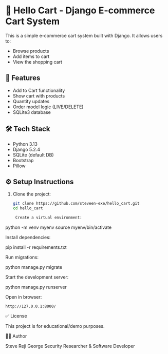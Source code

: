 # 🛒 Hello Cart - Django E-commerce Cart System

This is a simple e-commerce cart system built with Django. It allows users to:
- Browse products
- Add items to cart
- View the shopping cart

## 🚀 Features

- Add to Cart functionality
- Show cart with products
- Quantity updates
- Order model logic (LIVE/DELETE)
- SQLite3 database

## 🛠️ Tech Stack

- Python 3.13
- Django 5.2.4
- SQLite (default DB)
- Bootstrap
- Pillow 

## ⚙️ Setup Instructions

1. Clone the project:
   ```bash
   git clone https://github.com/steveen-exe/hello_cart.git
   cd hello_cart

    Create a virtual environment:

python -m venv myenv
source myenv/bin/activate

Install dependencies:

pip install -r requirements.txt

Run migrations:

python manage.py migrate

Start the development server:

python manage.py runserver

Open in browser:

    http://127.0.0.1:8000/



✅ License

This project is for educational/demo purposes.



🧑‍🎓 Author

Steve Reji George
Security Researcher & Software Developer
